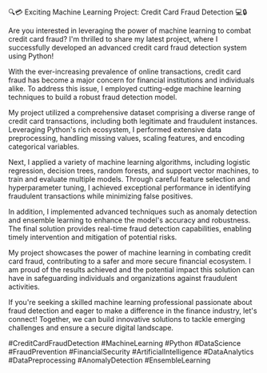 🔍💳 Exciting Machine Learning Project: Credit Card Fraud Detection 💻🔒

Are you interested in leveraging the power of machine learning to combat credit card fraud? I'm thrilled to share my latest project, where I successfully developed an advanced credit card fraud detection system using Python!

With the ever-increasing prevalence of online transactions, credit card fraud has become a major concern for financial institutions and individuals alike. To address this issue, I employed cutting-edge machine learning techniques to build a robust fraud detection model.

My project utilized a comprehensive dataset comprising a diverse range of credit card transactions, including both legitimate and fraudulent instances. Leveraging Python's rich ecosystem, I performed extensive data preprocessing, handling missing values, scaling features, and encoding categorical variables.

Next, I applied a variety of machine learning algorithms, including logistic regression, decision trees, random forests, and support vector machines, to train and evaluate multiple models. Through careful feature selection and hyperparameter tuning, I achieved exceptional performance in identifying fraudulent transactions while minimizing false positives.

In addition, I implemented advanced techniques such as anomaly detection and ensemble learning to enhance the model's accuracy and robustness. The final solution provides real-time fraud detection capabilities, enabling timely intervention and mitigation of potential risks.

My project showcases the power of machine learning in combating credit card fraud, contributing to a safer and more secure financial ecosystem. I am proud of the results achieved and the potential impact this solution can have in safeguarding individuals and organizations against fraudulent activities.

If you're seeking a skilled machine learning professional passionate about fraud detection and eager to make a difference in the finance industry, let's connect! Together, we can build innovative solutions to tackle emerging challenges and ensure a secure digital landscape.

#CreditCardFraudDetection #MachineLearning #Python #DataScience #FraudPrevention #FinancialSecurity #ArtificialIntelligence #DataAnalytics #DataPreprocessing #AnomalyDetection #EnsembleLearning